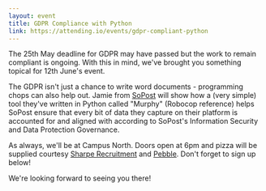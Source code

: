 ```yaml
---
layout: event
title: GDPR Compliance with Python
link: https://attending.io/events/gdpr-compliant-python
---
```


The 25th May deadline for GDPR may have passed but the work to remain compliant
is ongoing. With this in mind, we've brought you something topical for 12th
June's event.

The GDPR isn't just a chance to write word documents - programming chops can
also help out. Jamie from [SoPost](https://www.sopost.com/) will show how a
(very simple) tool they've written in Python called "Murphy" (Robocop reference)
helps SoPost ensure that every bit of data they capture on their platform is
accounted for and aligned with according to SoPost's Information Security and
Data Protection Governance.

As always, we'll be at Campus North. Doors open at 6pm and pizza will be
supplied courtesy [Sharpe Recruitment](http://www.sharperecruitment.co.uk/) and
[Pebble](https://www.mypebble.co.uk). Don't forget to sign up below!

We're looking forward to seeing you there!
